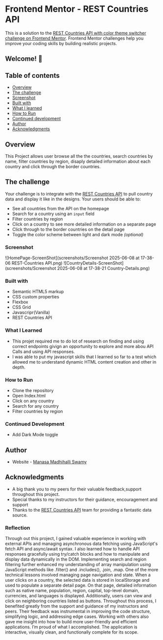 # Frontend Mentor - REST Countries API
This is a solution to the [REST Countries API with color theme switcher challenge on Frontend Mentor](https://www.frontendmentor.io/challenges/rest-countries-api-with-color-theme-switcher-5cacc469fec04111f7b848ca). Frontend Mentor challenges help you improve your coding skills by building realistic projects.

## Welcome! 👋
## Table of contents

  - [Overview](#overview)
  - [The challenge](#the-challenge)
  - [Screenshot](#screenshot)
  - [Built with](#built-with)
  - [What I learned](#what-i-learned)
  - [How to Run](#How-to-run)
  - [Continued development](#continued-development)
  - [Author](#author)
  - [Acknowledgments](#acknowledgments)

## Overview
 This Project allows user browse all the the countries, search countries by name, filter countries by region, disaply detailed information about each country and click through the border countries.

## The challenge

Your challenge is to integrate with the [REST Countries API](https://restcountries.com) to pull country data and display it like in the designs.
Your users should be able to:
- See all countries from the API on the homepage
- Search for a country using an `input` field
- Filter countries by region
- Click on a country to see more detailed information on a separate page
- Click through to the border countries on the detail page
- Toggle the color scheme between light and dark mode *(optional)*

### Screenshot

![HomePage-ScreenShot](screenshots/Screenshot 2025-06-08 at 17-38-06 REST-Countries API.png)
![CountryDetails-ScreenShot](screenshots/Screenshot 2025-06-08 at 17-38-21 Country-Details.png)

### Built with

- Semantic HTML5 markup
- CSS custom properties
- Flexbox
- CSS Grid
- Javascripr(Vanilla)
- REST Countries API

###  What I Learned
- This projet required me to do lot of research on finding and using correct endpoints givign an opportunity to explore and more abou API Calls and using API responses.
- I was able to put my javascript skills that I learned so far to a test which allowed me to understand dynamic HTML content creation and other  in depth. 

### How to Run
- Clone the repository
- Open Index.html
- Click on any country 
- Search for any country
- Filter countries by region

### Continued Development
- Add Dark Mode toggle

## Author
- Website - [Manasa Madhihalli Swamy](https://www.your-site.com)

## Acknowledgments
- A big thank you to my peers for their valuable feedback,support throughout this project.
- Special thanks to my instructors for their guidance, encouragement and support
- Thanks to the [REST Countries API](https://restcountries.com) team for providing a fantastic data source.

### Reflection
Through out this project, I gained valuable experience in working with external APIs and managing asynchronous data fetching using JavaScript's fetch API and async/await syntax. I also learned how to handle API responses gracefully using try/catch blocks and how to manipulate and display data dynamically in the DOM. Implementing search and region filtering further enhanced my understanding of array manipulation using JavaScript methods like .filter() and .includes(), .join, .map. 
One of the more technical lessons involved managing page navigation and state. When a user clicks on a country, the selected data is stored in localStorage and used to populate a separate detail page. On that page, detailed information such as native name, population, region, capital, top-level domain, currencies, and languages is displayed. Additionally, users can view and click on neighboring countries listed as buttons.
Throughout this process, I benefited greatly from the support and guidance of my instructors and peers. Their feedback was instrumental in improving the code structure, simplifying logic, and addressing edge cases. Working with others also gave me insight into how to build more user-friendly and efficient applications.
I’m proud of what I accomplished. The application is interactive, visually clean, and functionally complete for its scope.